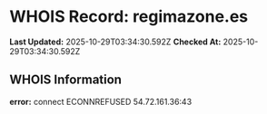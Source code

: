 # WHOIS Record: regimazone.es

**Last Updated:** 2025-10-29T03:34:30.592Z
**Checked At:** 2025-10-29T03:34:30.592Z

## WHOIS Information

**error:** connect ECONNREFUSED 54.72.161.36:43

